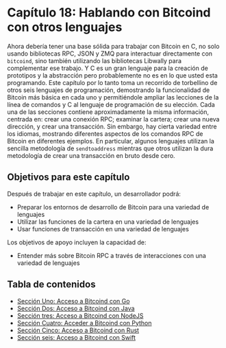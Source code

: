 # Capítulo 18: Hablando con Bitcoind con otros lenguajes

Ahora debería tener una base sólida para trabajar con Bitcoin en C, no solo usando bibliotecas RPC, JSON y ZMQ para interactuar directamente con `bitcoind`, sino también utilizando las bibliotecas Libwally para complementar ese trabajo. Y C es un gran lenguaje para la creación de prototipos y la abstracción pero probablemente no es en lo que usted esta programando. Este capítulo por lo tanto toma un recorrido de torbellino de otros seis lenguajes de programación, demostrando la funcionalidad de Bitcoin más básica en cada uno y permitiéndole ampliar las lecciones de la línea de comandos y C al lenguaje de programación de su elección.
Cada una de las secciones contiene aproximadamente la misma información, centrada en: crear una conexión RPC; examinar la cartera; crear una nueva dirección, y crear una transacción. Sin embargo, hay cierta variedad entre los idiomas, mostrando diferentes aspectos de los comandos RPC de Bitcoin en diferentes ejemplos. En particular, algunos lenguajes utilizan la sencilla metodología de `sendtoaddress` mientras que otros utilizan la dura metodología de crear una transacción en bruto desde cero.

## Objetivos para este capítulo

Después de trabajar en este capítulo, un desarrollador podrá:

   * Preparar los entornos de desarrollo de Bitcoin para una variedad de lenguajes
   * Utilizar las funciones de la cartera en una variedad de lenguajes
   * Usar funciones de transacción en una variedad de lenguajes
   
Los objetivos de apoyo incluyen la capacidad de:

  * Entender más sobre Bitcoin RPC a través de interacciones con una variedad de lenguajes

## Tabla de contenidos
  * [Sección Uno: Acceso a Bitcoind con Go](18_1_Accediendo_a_Bitcoind_con_Go.md)
  * [Sección Dos: Acceso a Bitcoind con Java](18_2_Accediendo_a_Bitcoind_con_Java.md)
  * [Sección tres: Acceso a Bitcoind con NodeJS](18_3_Accediendo_a_Bitcoind_con_NodeJS.md)
  * [Sección Cuatro: Acceder a Bitcoind con Python](18_4_Accediendo_a_Bitcoind_con_Python.md)
  * [Sección Cinco: Acceso a Bitcoind con Rust](18_5_Accediendo_a_Bitcoind_con_Rust.md)
  * [Sección seis: Acceso a Bitcoind con Swift](18_6_Accediendo_a_Bitcoind_con_Swift.md)
